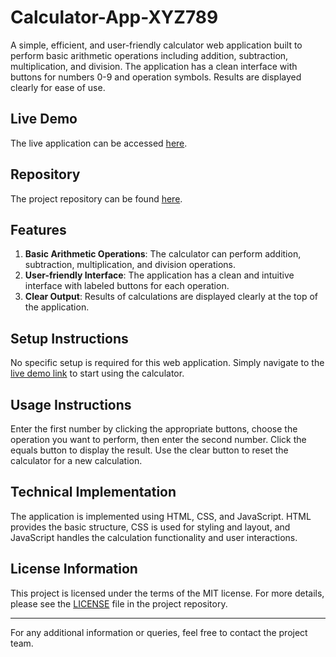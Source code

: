 # Calculator-App-XYZ789

A simple, efficient, and user-friendly calculator web application built to perform basic arithmetic operations including addition, subtraction, multiplication, and division. The application has a clean interface with buttons for numbers 0-9 and operation symbols. Results are displayed clearly for ease of use.

## Live Demo

The live application can be accessed [here](https://aswego123.github.io/calculator-app-xyz789/).

## Repository

The project repository can be found [here](https://github.com/aswego123/calculator-app-xyz789).

## Features

1. **Basic Arithmetic Operations**: The calculator can perform addition, subtraction, multiplication, and division operations.
2. **User-friendly Interface**: The application has a clean and intuitive interface with labeled buttons for each operation.
3. **Clear Output**: Results of calculations are displayed clearly at the top of the application.

## Setup Instructions

No specific setup is required for this web application. Simply navigate to the [live demo link](https://aswego123.github.io/calculator-app-xyz789/) to start using the calculator.

## Usage Instructions

Enter the first number by clicking the appropriate buttons, choose the operation you want to perform, then enter the second number. Click the equals button to display the result. Use the clear button to reset the calculator for a new calculation.

## Technical Implementation

The application is implemented using HTML, CSS, and JavaScript. HTML provides the basic structure, CSS is used for styling and layout, and JavaScript handles the calculation functionality and user interactions.

## License Information

This project is licensed under the terms of the MIT license. For more details, please see the [LICENSE](https://github.com/aswego123/calculator-app-xyz789/blob/main/LICENSE) file in the project repository.

---
For any additional information or queries, feel free to contact the project team.